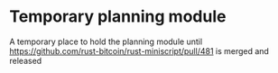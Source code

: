 # Temporary planning module

A temporary place to hold the planning module until https://github.com/rust-bitcoin/rust-miniscript/pull/481 is merged and released
